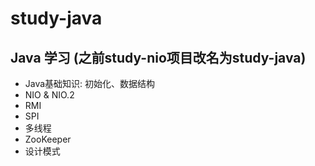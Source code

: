 # study-java
Java 学习 (之前study-nio项目改名为study-java)
------
* Java基础知识: 初始化、数据结构
* NIO & NIO.2
* RMI
* SPI
* 多线程
* ZooKeeper
* 设计模式